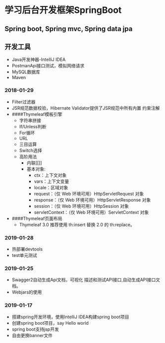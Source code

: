 # 学习后台开发框架SpringBoot
## Spring boot, Spring mvc, Spring data jpa
## 开发工具
- Java开发神器-IntelliJ IDEA
- PostmanApi接口测试，模拟网络请求
- MySQL数据库
- Maven

### 2018-01-29
- Filter过滤器
- JSR规范数据校验，Hibernate Validator提供了JSR规范中所有内置
约束注解
- ####Thymeleaf模板引擎
  - 字符串拼接
  - If/Unless判断
  - For循环
  - URL
  - 三目运算
  - Switch选择
  - 高阶用法
    - 内联[[]]
    - 基本对象:
      - ctx：上下文对象
      - vars：上下文变量
      - locale：区域对象
      - request：（仅 Web 环境可用）HttpServletRequest 对象
      - response：（仅 Web 环境可用）HttpServletResponse 对象
      - session：（仅 Web 环境可用）HttpSession 对象
      - servletContext：（仅 Web 环境可用）ServletContext 对象
- ####Thymeleaf页面布局
  - Thymeleaf 3.0 推荐使用 th:insert 替换 2.0 的 th:replace。

### 2019-01-28
- 热部署devtools
- test单元测试

### 2019-01-25
- Swagger2自动生成Api文档，可视化
描述和测试API接口,自动生成API接口文档。
- Webjars的使用

### 2019-01-17
- 搭建spring开发环境，使用IntelliJ IDEA构建spring boot项目
- 创建spring boot项目，say Hello world
- spring boot支持jsp开发
- 自由更换banner文件


